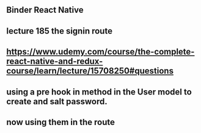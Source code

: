 ## Binder React Native

## lecture 185 the signin route

## https://www.udemy.com/course/the-complete-react-native-and-redux-course/learn/lecture/15708250#questions

## using a pre hook in method in the User model to create and salt password.

## now using them in the route
